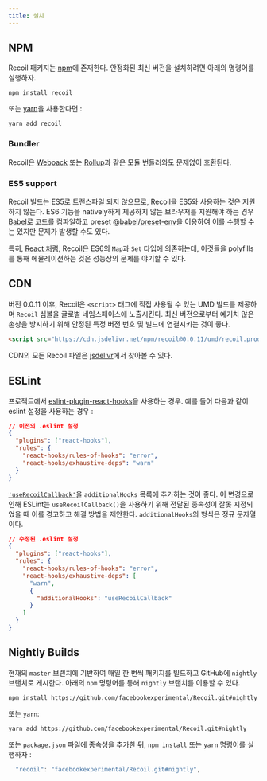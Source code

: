 ```yaml
---
title: 설치
---
```


## NPM

Recoil 패키지는 <a href="https://www.npmjs.com/get-npm" target="_blank">npm</a>에 존재한다. 안정화된 최신 버전을 설치하려면 아래의 명령어를 실행하자.

```shell
npm install recoil
```

또는 <a href="https://classic.yarnpkg.com/en/docs/install/" target="_blank">yarn</a>을 사용한다면 :

```shell
yarn add recoil
```

### Bundler

Recoil은 [Webpack](https://webpack.js.org/) 또는 [Rollup](https://rollupjs.org/)과 같은 모듈 번들러와도 문제없이 호환된다.

### ES5 support

Recoil 빌드는 ES5로 트랜스파일 되지 않으므로, Recoil을 ES5와 사용하는 것은 지원하지 않는다. ES6 기능을 natively하게 제공하지 않는 브라우저를 지원해야 하는 경우 [Babel](https://babeljs.io/)로 코드를 컴파일하고 preset [@babel/preset-env](https://babeljs.io/docs/en/babel-preset-env)을 이용하여 이를 수행할 수는 있지만 문제가 발생할 수도 있다.

특히, [React 처럼](https://reactjs.org/docs/javascript-environment-requirements.html), Recoil은 ES6의 `Map`과 `Set` 타입에 의존하는데, 이것들을 polyfills를 통해 에뮬레이션하는 것은 성능상의 문제를 야기할 수 있다.

## CDN

버전 0.0.11 이후, Recoil은 `<script>` 태그에 직접 사용될 수 있는 UMD 빌드를 제공하며 `Recoil` 심볼을 글로벌 네임스페이스에 노출시킨다. 최신 버전으로부터 예기치 않은 손상을 방지하기 위해 안정된 특정 버전 번호 및 빌드에 연결시키는 것이 좋다.

```html
<script src="https://cdn.jsdelivr.net/npm/recoil@0.0.11/umd/recoil.production.js"></script>
```

CDN의 모든 Recoil 파일은 [jsdelivr](https://www.jsdelivr.com/package/npm/recoil)에서 찾아볼 수 있다.

## ESLint

프로젝트에서 [eslint-plugin-react-hooks](https://www.npmjs.com/package/eslint-plugin-react-hooks)을 사용하는 경우. 예를 들어 다음과 같이 eslint 설정을 사용하는 경우 :

```json
// 이전의 .eslint 설정
{
  "plugins": ["react-hooks"],
  "rules": {
    "react-hooks/rules-of-hooks": "error",
    "react-hooks/exhaustive-deps": "warn"
  }
}
```

[`'useRecoilCallback'`](docs/api-reference/core/useRecoilCallback)을 `additionalHooks` 목록에 추가하는 것이 좋다. 이 변경으로 인해 ESLint는 `useRecoilCallback()`을 사용하기 위해 전달된 종속성이 잘못 지정되었을 때 이를 경고하고 해결 방법을 제안한다. `additionalHooks`의 형식은 정규 문자열이다.

```json
// 수정된 .eslint 설정
{
  "plugins": ["react-hooks"],
  "rules": {
    "react-hooks/rules-of-hooks": "error",
    "react-hooks/exhaustive-deps": [
      "warn",
      {
        "additionalHooks": "useRecoilCallback"
      }
    ]
  }
}
```

## Nightly Builds

현재의 `master` 브랜치에 기반하여 매일 한 번씩 패키지를 빌드하고 GitHub에 `nightly` 브랜치로 게시한다. 아래의 `npm` 명령어를 통해 `nightly` 브랜치를 이용할 수 있다.

```shell
npm install https://github.com/facebookexperimental/Recoil.git#nightly
```

 또는 `yarn`:
 ```shell
 yarn add https://github.com/facebookexperimental/Recoil.git#nightly
 ```
  또는 `package.json` 파일에 종속성을 추가한 뒤, `npm install` 또는 `yarn` 명령어를 실행하자 :
```js
  "recoil": "facebookexperimental/Recoil.git#nightly",
```
